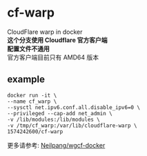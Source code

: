 # cf-warp
CloudFlare warp in docker  
**这个分支使用 Cloudflare 官方客户端**  
**配置文件不通用**  
官方客户端目前只有 AMD64 版本  

## example
```
docker run -it \
--name cf_warp \
--sysctl net.ipv6.conf.all.disable_ipv6=0 \
--privileged --cap-add net_admin \
-v /lib/modules:/lib/modules \
-v /tmp/cf_warp:/var/lib/cloudflare-warp \   
1574242600/cf-warp
```

更多请参考: [Neilpang/wgcf-docker](https://github.com/Neilpang/wgcf-docker) 

